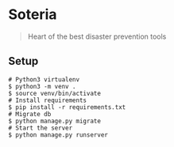 # Soteria
> Heart of the best disaster prevention tools

## Setup

```shell
# Python3 virtualenv
$ python3 -m venv .
$ source venv/bin/activate
# Install requirements
$ pip install -r requirements.txt
# Migrate db
$ python manage.py migrate
# Start the server
$ python manage.py runserver
```
